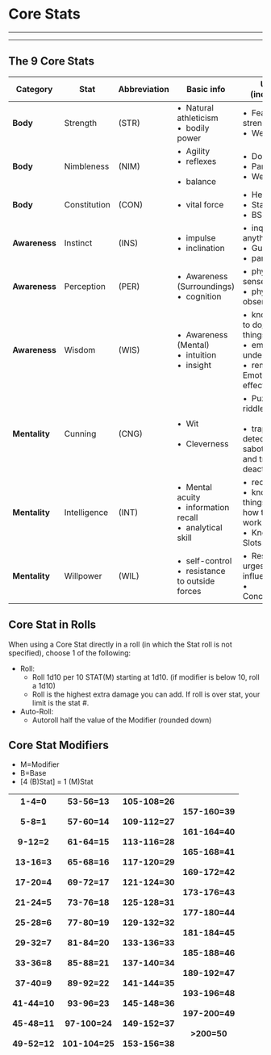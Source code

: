# Core Stats
________________________________________
________________________________________

## **The 9 Core Stats**

| Category      | Stat         | Abbreviation | Basic info                                                       | Uses (includes)                                                                                |
| ------------- | ------------ | ------------ | ---------------------------------------------------------------- | ---------------------------------------------------------------------------------------------- |
| **Body**      | Strength     | (STR)        | •  Natural athleticism<br>•  bodily power                        | •  Feats of strength<br>•  Weapons                                                             |
| **Body**      | Nimbleness   | (NIM)        | •  Agility<br>•  reflexes<br><br>•  balance                      | •  Dodge<br>•  Parry<br>•  Weapons                                                             |
| **Body**      | Constitution | (CON)        | •  vital force                                                   | •  Health<br>•  Stamina<br>•  BSI                                                              |
| **Awareness** | Instinct     | (INS)        | •  impulse<br>•  inclination                                     | •  inquiries on anything<br>•  Gut feeling<br>•  parry                                         |
| **Awareness** | Perception   | (PER)        | •  Awareness (Surroundings)<br>•  cognition                      | •  physical senses<br>•  physical observation                                                  |
| **Awareness** | Wisdom       | (WIS)        | •  Awareness (Mental)<br>•  intuition<br>•  insight              | •  know when to do/use things<br>•  emotional understanding<br>•  removing Emotion effects/SoM |
| **Mentality** | Cunning      | (CNG)        | •  Wit<br><br>•  Cleverness                                      | •  Puzzle and riddle solving<br><br>•  trap detection, sabotaging, and trap deactivation       |
| **Mentality** | Intelligence | (INT)        | •  Mental acuity<br>•  information recall<br>•  analytical skill | •  recall info<br>•  know what things are/ how they work<br>•  Knowledge Slots                 |
| **Mentality** | Willpower    | (WIL)        | •  self-control<br>•  resistance to outside forces               | •  Resisting urges/ others influences<br>•  Concentration                                      |

## Core Stat in Rolls
When using a Core Stat directly in a roll (in which the Stat roll is not specified), choose 1 of the following:
-   Roll:
	-   Roll 1d10 per 10 STAT(M) starting at 1d10. (if modifier is below 10, roll a 1d10)
	-   Roll is the highest extra damage you can add. If roll is over stat, your limit is the stat #.
-	Auto-Roll:
	-   Autoroll half the value of the Modifier (rounded down)

## Core Stat Modifiers
-   M=Modifier
-   B=Base 
-   \[4 (B)Stat] = 1 (M)Stat

| 1-4=0<br><br>5-8=1<br><br>9-12=2<br><br>13-16=3<br><br>17-20=4<br><br>21-24=5<br><br>25-28=6<br><br>29-32=7<br><br>33-36=8<br><br>37-40=9<br><br>41-44=10<br><br>45-48=11<br><br>49-52=12 | 53-56=13<br><br>57-60=14<br><br>61-64=15<br><br>65-68=16<br><br>69-72=17<br><br>73-76=18<br><br>77-80=19<br><br>81-84=20<br><br>85-88=21<br><br>89-92=22<br><br>93-96=23<br><br>97-100=24<br><br>101-104=25 | 105-108=26<br><br>109-112=27<br><br>113-116=28<br><br>117-120=29<br><br>121-124=30<br><br>125-128=31<br><br>129-132=32<br><br>133-136=33<br><br>137-140=34<br><br>141-144=35<br><br>145-148=36<br><br>149-152=37<br><br>153-156=38 | 157-160=39<br><br>161-164=40<br><br>165-168=41<br><br>169-172=42<br><br>173-176=43<br><br>177-180=44<br><br>181-184=45<br><br>185-188=46<br><br>189-192=47<br><br>193-196=48<br><br>197-200=49<br><br>>200=50 |
| ---- | ---- | ---- | ---- |

